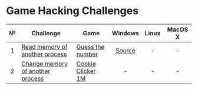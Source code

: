 # Game Hacking Challenges

| № | Challenge                        | Game             | Windows | Linux | MacOS X |
|:-:|----------------------------------|------------------|:-------:|:-----:|:-------:|
| 1 | [Read memory of another process](challenges/read-process-memory.md) | [Guess the number](games/guess-the-number) | [Source](hacks/read-memory) |   -   |    -    |
| 2 | [Change memory of another process](challenges/write-process-memory.md) | [Cookie Clicker 1M](games/cookie-clicker-1m)                |    -    |   -   |    -    |
